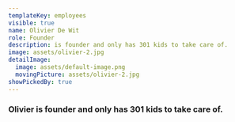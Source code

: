 ```yaml
---
templateKey: employees
visible: true
name: Olivier De Wit
role: Founder
description: is founder and only has 301 kids to take care of.
image: assets/olivier-2.jpg
detailImage:
  image: assets/default-image.png
  movingPicture: assets/olivier-2.jpg
showPickedBy: true
---
```

### Olivier is founder and only has 301 kids to take care of.